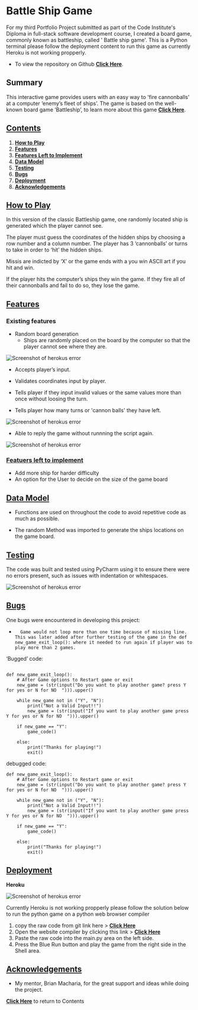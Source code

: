 # **Battle Ship Game**

For my third Portfolio Project submitted as part of the Code Institute's Diploma in full-stack software development course, I created a board game, commonly known as battleship, called ' Battle ship game'. This is a Python terminal please follow the deployment content to run this game as currently Heroku is not working propperly.  


- To view the repository on Github **[Click Here](https://github.com/GDV373/Python_Battle_Ship_Game)**.


## **Summary**
  This interactive game provides users with an easy way to 'fire cannonballs' at a computer ‘enemy’s fleet of ships’. The game is based on the well-known board game ‘Battleship’, to learn more about this game **[Click Here]( https://en.wikipedia.org/wiki/Battleship_game)**.



## **[Contents](#contents)**

1.	**[How to Play](#how-to-play)**
2.	**[Features](#features)**
3.	**[Features Left to Implement](#features-left-to-implement)**
4.	**[Data Model](#data-model)**
5.	**[Testing](#testing)**
6.	**[Bugs](#bugs)**
7.	**[Deployment](#deployment)**
8.	**[Acknowledgements](#acknowledgements)** 

## **[How to Play](#how-to-play)**

In this version of the classic Battleship game, one randomly located ship is generated which the player cannot see. 

The player must guess the coordinates of the hidden ships by choosing a row number and a column number. The player has 3 ‘cannonballs’ or turns to take in order to ‘hit’ the hidden ships. 

Missis are indicted by ‘X’ or the game ends with a you win ASCII art if you hit and win. 

If the player hits the computer’s ships they win the game. If they fire all of their cannonballs and fail to do so, they lose the game.  

## **[Features](#features)**

### Existing features
* Random board generation
  * Ships are randomly placed on the board by the computer so that the player cannot see where they are.

![Screenshot of herokus error](/assets/images/Screenshot-battle-ship-start-game.png "Screenshot of heroku`s error")<br> 

* Accepts player’s input.

* Validates coordinates input by player.

* Tells player if they input invalid values or the same values more than once without loosing the turn.

* Tells player how many turns or 'cannon balls' they have left.

![Screenshot of herokus error](/assets/images/Screenshot-battle-ship-3-turns.png "Screenshot of heroku`s error")<br> 

* Able to reply the game without runnning the script again.

![Screenshot of herokus error](/assets/images/Screenshot-battle-ship-you-win.png "Screenshot of heroku`s error")<br> 

### **[Featuers left to implement](#features-left-to-implement)**

 * Add more ship for harder difficulty
 * An option for the User to decide on the size of the game board

## **[Data Model](#data-model)**

-	Functions are used on throughout the code to avoid repetitive code as much as possible.

-	The random Method was imported to generate the ships locations on the game board.  


## **[Testing](#testing)**

The code was built and tested using PyCharm using it to ensure there were no errors present, such as issues with indentation or whitespaces.

![Screenshot of herokus error](/assets/images/PyCharm-errors-and-warnings.png "Screenshot of heroku`s error")<br> 

## **[Bugs](#bugs)**

One bugs were encountered in developing this project:

-       Game would not loop more than one time because of missing line. This was later added after further testing of the game in the def new_game_exit_loop(): where it needed to run again if player was to play more than 2 games.


‘Bugged’ code: 

~~~

def new_game_exit_loop():
    # After Game options to Restart game or exit
    new_game = (str(input("Do you want to play another game? press Y for yes or N for NO  "))).upper()

    while new_game not in ("Y", "N"):
        print("Not a Valid Input!!")
        new_game = (str(input("If you want to play another game press Y for yes or N for NO  "))).upper()

    if new_game == "Y":
        game_code()

    else:
        print("Thanks for playing!")
        exit()
~~~

debugged code:

~~~
def new_game_exit_loop():
    # After Game options to Restart game or exit
    new_game = (str(input("Do you want to play another game? press Y for yes or N for NO  "))).upper()

    while new_game not in ("Y", "N"):
        print("Not a Valid Input!!")
        new_game = (str(input("If you want to play another game press Y for yes or N for NO  "))).upper()

    if new_game == "Y":
        game_code()
        
    else:
        print("Thanks for playing!")
        exit()
~~~

##	**[Deployment](#deployment)**

**Heroku**

![Screenshot of herokus error](/assets/images/Screenshot_error_heroku.png "Screenshot of heroku`s error")<br> 

Currently Heroku is not working propperly please follow the solution below to run the python game on a python web browser compiler

1. copy the raw code from git link here > **[Click Here](https://raw.githubusercontent.com/GDV373/Python_Battle_Ship_Game/main/Battle_Ship_Game.py)**
2. Open the website compiler by clicking this link > **[Click Here](https://www.programiz.com/python-programming/online-compiler/)**
3. Paste the raw code into the main.py area on the left side.
4. Press the Blue Run button and play the game from the right side in the Shell area.


##	**[Acknowledgements](#acknowledgements)** 

- My mentor, Brian Macharia, for the great support and ideas while doing the project.  
   
  

**[Click Here](#contents)** to return to Contents
